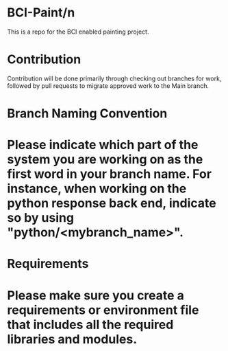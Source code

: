 # BCI-Paint/n
This is a repo for the BCI enabled painting project.

# Contribution
Contribution will be done primarily through checking out branches for work, followed by pull requests to migrate approved work to the Main branch. 

# Branch Naming Convention
# Please indicate which part of the system you are working on as the first word in your branch name. For instance, when working on the python response back end, indicate so by using "python/<mybranch_name>".

# Requirements 
# Please make sure you create a requirements or environment file that includes all the required libraries and modules. 
